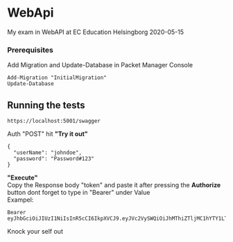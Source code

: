 # WebApi
My exam in WebAPI at EC Education Helsingborg 2020-05-15

### Prerequisites
Add Migration and Update-Database in Packet Manager Console
```
Add-Migration "InitialMigration"
Update-Database
```
## Running the tests
```
https://localhost:5001/swagger
```
Auth "POST" hit **"Try it out"**
```
{
  "userName": "johndoe",
  "password": "Password#123"
}
```
**"Execute"**  
Copy the Response body "token" and paste it after pressing the **Authorize** button dont forget to type in "Bearer" under Value  
Exampel:
```
Bearer eyJhbGciOiJIUzI1NiIsInR5cCI6IkpXVCJ9.eyJVc2VySWQiOiJhMThiZTljMC1hYTY1LTRhZjgtYmQxNy0wMGJkOTM0NGU1NzUiLCJVc2VyTmFtZSI6ImpvaG5kb2UiLCJBZG1pbiI6InRydWUiLCJuYmYiOjE1ODkzNTk4ODQsImV4cCI6MTU4OTM2MDE4NCwiaWF0IjoxNTg5MzU5ODg0fQ.Ht0sx7nlOu8Qbp07aqNmk6qFDXsLWkdJWibgsJAYbTs
```
Knock your self out
